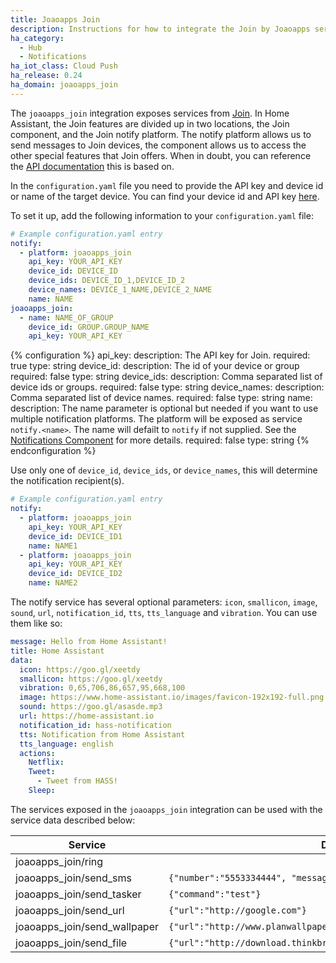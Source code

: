 ```yaml
---
title: Joaoapps Join
description: Instructions for how to integrate the Join by Joaoapps service within Home Assistant.
ha_category:
  - Hub
  - Notifications
ha_iot_class: Cloud Push
ha_release: 0.24
ha_domain: joaoapps_join
---
```


The `joaoapps_join` integration exposes services from
[Join](https://joaoapps.com/join). In Home Assistant, the Join features are
divided up in two locations, the Join component, and the Join notify platform.
The notify platform allows us to send messages to Join devices, the component
allows us to access the other special features that Join offers. When in doubt, you can reference the [API documentation](https://joaoapps.com/join/api/) this is based on.

In the `configuration.yaml` file you need to provide the API key and device id
or name of the target device. You can find your device id and API key
[here](https://joinjoaomgcd.appspot.com/).

To set it up, add the following information to your `configuration.yaml` file:

```yaml
# Example configuration.yaml entry
notify:
  - platform: joaoapps_join
    api_key: YOUR_API_KEY
    device_id: DEVICE_ID
    device_ids: DEVICE_ID_1,DEVICE_ID_2
    device_names: DEVICE_1_NAME,DEVICE_2_NAME
    name: NAME
joaoapps_join:
  - name: NAME_OF_GROUP
    device_id: GROUP.GROUP_NAME
    api_key: YOUR_API_KEY
```

{% configuration %}
api_key:
  description: The API key for Join.
  required: true
  type: string
device_id:
  description: The id of your device or group
  required: false
  type: string
device_ids:
  description: Comma separated list of device ids or groups.
  required: false
  type: string
device_names:
  description: Comma separated list of device names.
  required: false
  type: string
name:
  description: The name parameter is optional but needed if you want to use multiple notification platforms.  The platform will be exposed as service `notify.<name>`. The name will defailt to `notify` if not supplied. See the [Notifications Component](/integrations/notify) for more details.
  required: false
  type: string
{% endconfiguration %}

Use only one of `device_id`, `device_ids`, or `device_names`, this will determine the notification recipient(s).

```yaml
# Example configuration.yaml entry
notify:
  - platform: joaoapps_join
    api_key: YOUR_API_KEY
    device_id: DEVICE_ID1
    name: NAME1
  - platform: joaoapps_join
    api_key: YOUR_API_KEY
    device_id: DEVICE_ID2
    name: NAME2
```

The notify service has several optional parameters: `icon`, `smallicon`, `image`, `sound`, `url`, `notification_id`, `tts`, `tts_language` and `vibration`.
You can use them like so:

```yaml
message: Hello from Home Assistant!
title: Home Assistant
data:
  icon: https://goo.gl/xeetdy
  smallicon: https://goo.gl/xeetdy
  vibration: 0,65,706,86,657,95,668,100
  image: https://www.home-assistant.io/images/favicon-192x192-full.png
  sound: https://goo.gl/asasde.mp3
  url: https://home-assistant.io
  notification_id: hass-notification
  tts: Notification from Home Assistant
  tts_language: english
  actions:
    Netflix:
    Tweet:
      - Tweet from HASS!
    Sleep:
```

The services exposed in the `joaoapps_join` integration can be used with the
service data described below:

| Service                       | Data                                                              |
|------------------------------ |------------------------------------------------------------------ |
| joaoapps_join/ring            |                                                                   |
| joaoapps_join/send_sms        | `{"number":"5553334444", "message":"Hello!"}`                       |
| joaoapps_join/send_tasker     | `{"command":"test"}`                                                |
| joaoapps_join/send_url        | `{"url":"http://google.com"}`                                       |
| joaoapps_join/send_wallpaper  | `{"url":"http://www.planwallpaper.com/static/images/ZhGEqAP.jpg"}`  |
| joaoapps_join/send_file       | `{"url":"http://download.thinkbroadband.com/5MB.zip"}`              |
